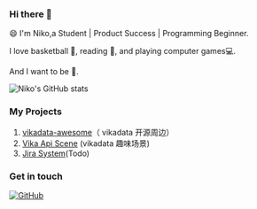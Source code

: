 ### Hi there 👋

😄 I'm Niko,a Student | Product Success | Programming Beginner.

I love basketball 🏀, reading 📕, and playing computer games💻.

And I want to be 💪.

![Niko's GitHub stats](https://github-readme-stats.vercel.app/api?username=Niko030303&show_icons=true&theme=tokyonight)

### My Projects

1. [vikadata-awesome](https://github.com/vikadata/awesome-vikadata)（ vikadata 开源周边）
2. [Vika Api Scene](https://github.com/Niko030303/vika-api-scene) (vikadata 趣味场景)
3. [Jira System](https://github.com/Niko030303/jira_system)(Todo)


### Get in touch

[![GitHub](https://img.shields.io/badge/GitHub-grey?logo=github)](https://github.com/Niko030303)
<!--
个人主页
-->
